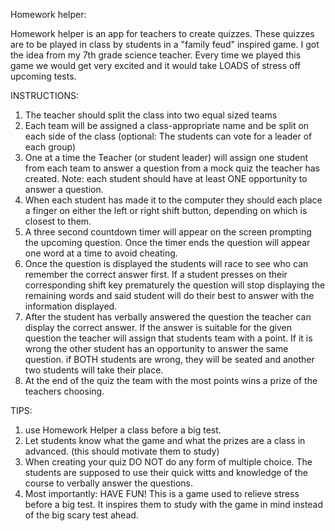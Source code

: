 Homework helper:
 
Homework helper is an app for teachers to create quizzes. These quizzes are to be played in class by students in a "family feud" inspired game. I got the idea from my 7th grade science teacher. Every time we played this game we would get very excited and it would take LOADS of stress off upcoming tests.
 
INSTRUCTIONS:
1. The teacher should split the class into two equal sized teams
2. Each team will be assigned a class-appropriate name and be split on each side of the class (optional: The students can vote for a leader of each group)
3. One at a time the Teacher (or student leader) will assign one student from each team to answer a question from a mock quiz the teacher has created. Note: each student should have at least ONE opportunity to answer a question.
4. When each student has made it to the computer they should each place a finger on either the left or right shift button, depending on which is closest to them.
5. A three second countdown timer will appear on the screen prompting the upcoming question. Once the timer ends the question will appear one word at a time to avoid cheating.
6. Once the question is displayed the students will race to see who can remember the correct answer first. If a student presses on their corresponding shift key prematurely the question will stop displaying the remaining words and said student will do their best to answer with the information displayed.
7. After the student has verbally answered the question the teacher can display the correct answer. If the answer is suitable for the given question the teacher will assign that students team with a point. If it is wrong the other student has an opportunity to answer the same question. if BOTH students are wrong, they will be seated and another two students will take their place.
8. At the end of the quiz the team with the most points wins a prize of the teachers choosing.

TIPS:
1. use Homework Helper a class before a big test.
2. Let students know what the game and what the prizes are a class in advanced. (this should motivate them to study)
3. When creating your quiz DO NOT do any form of multiple choice. The students are supposed to use their quick witts and knowledge of the course to verbally answer the questions.
4. Most importantly: HAVE FUN! This is a game used to relieve stress before a big test. It inspires them to study with the game in mind instead of the big scary test ahead.